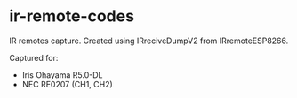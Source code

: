 # ir-remote-codes

IR remotes capture. Created using IRreciveDumpV2 from IRremoteESP8266.

Captured for:
- Iris Ohayama R5.0-DL
- NEC RE0207 (CH1, CH2)